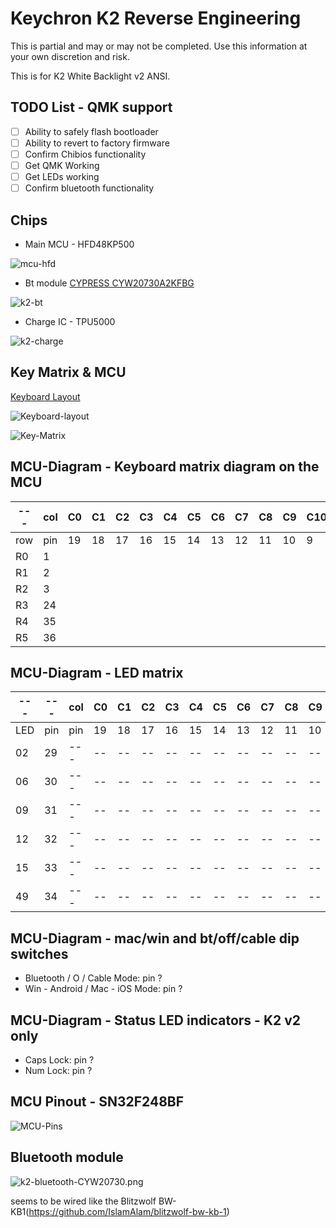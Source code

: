 # Keychron K2 Reverse Engineering

This is partial and may or may not be completed.
Use this information at your own discretion and risk.

This is for K2 White Backlight v2 ANSI.

## TODO List - QMK support
- [ ] Ability to safely flash bootloader
- [ ] Ability to revert to factory firmware
- [ ] Confirm Chibios functionality
- [ ] Get QMK Working
- [ ] Get LEDs working
- [ ] Confirm bluetooth functionality

## Chips
* Main MCU - HFD48KP500 

![mcu-hfd](./img/mcu-hfd.jpg)

* Bt module [CYPRESS CYW20730A2KFBG](https://www.infinite-electronic.ru/datasheet/2a-CYW20730A2KFBG.pdf)

![k2-bt](./img/k2-bt.png)

* Charge IC - TPU5000

![k2-charge](./img/k2-charge.jpg)

## Key Matrix & MCU
[Keyboard Layout ](http://www.keyboard-layout-editor.com/#/gists/592bca6f73c96e2903e64c1be3a7924d)

![Keyboard-layout](./img/k2-layout.png)

![Key-Matrix](./img/k2-wiring.png)

## MCU-Diagram - Keyboard matrix diagram on the MCU

| --- | col | C0 | C1 | C2 | C3 | C4 | C5 | C6 | C7 | C8 | C9 | C10 | C11 | C12 | C13 | C14 | C15 |
| --- | --- | -- | -- | -- | -- | -- | -- | -- | -- | -- | -- | --- | --- | --- | --- | --- | --- |
| row | pin | 19 | 18 | 17 | 16 | 15 | 14 | 13 | 12 | 11 | 10 |   9 |   8 |   7 |   6 |   5 |   4 |
| R0  |   1 |    |    |    |    |    |    |    |    |    |    |     |     |     |     |     |     |
| R1  |   2 |    |    |    |    |    |    |    |    |    |    |     |     |     |     |     |     |
| R2  |   3 |    |    |    |    |    |    |    |    |    |    |     |     |     |     |     |     |
| R3  |  24 |    |    |    |    |    |    |    |    |    |    |     |     |     |     |     |     |
| R4  |  35 |    |    |    |    |    |    |    |    |    |    |     |     |     |     |     |     |
| R5  |  36 |    |    |    |    |    |    |    |    |    |    |     |     |     |     |     |     |

## MCU-Diagram - LED matrix

| --- | --- | col | C0 | C1 | C2 | C3 | C4 | C5 | C6 | C7 | C8 | C9 | C10 | C11 | C12 | C13 | C14 | C15 |
| --- | --- | --- | -- | -- | -- | -- | -- | -- | -- | -- | -- | -- | --  | --  | --  | --  | --  | --  |
| LED | pin | pin | 19 | 18 | 17 | 16 | 15 | 14 | 13 | 12 | 11 | 10 |   9 |   8 |   7 |   6 |   5 |   4 |
|  02 |  29 | --- | -- | -- | -- | -- | -- | -- | -- | -- | -- | -- | --- | --- | --- | --- | --- | --- |
|  06 |  30 | --- | -- | -- | -- | -- | -- | -- | -- | -- | -- | -- | --- | --- | --- | --- | --- | --- |
|  09 |  31 | --- | -- | -- | -- | -- | -- | -- | -- | -- | -- | -- | --- | --- | --- | --- | --- | --- |
|  12 |  32 | --- | -- | -- | -- | -- | -- | -- | -- | -- | -- | -- | --- | --- | --- | --- | --- | --- |
|  15 |  33 | --- | -- | -- | -- | -- | -- | -- | -- | -- | -- | -- | --- | --- | --- | --- | --- | --- |
|  49 |  34 | --- | -- | -- | -- | -- | -- | -- | -- | -- | -- | -- | --- | --- | --- | --- | --- | --- |



## MCU-Diagram - mac/win and bt/off/cable dip switches

- Bluetooth / O / Cable Mode: pin ?
- Win - Android / Mac - iOS Mode: pin ?

## MCU-Diagram - Status LED indicators - K2 v2 only
- Caps Lock: pin ?
- Num Lock: pin ?

## MCU Pinout - SN32F248BF
![MCU-Pins](./img/MCU_SN32F268F.png)

## Bluetooth module
![k2-bluetooth-CYW20730.png](./img/K2-bt-CYW20730.jpg)

seems to be wired like the Blitzwolf BW-KB1(https://github.com/IslamAlam/blitzwolf-bw-kb-1)
